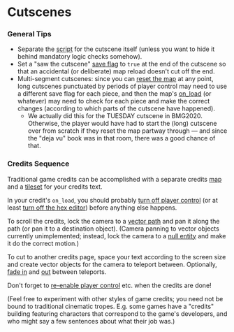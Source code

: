 # Cutscenes

### General Tips

- Separate the [script](scripts) for the cutscene itself (unless you want to hide it behind mandatory logic checks somehow).
- Set a "saw the cutscene" [save flag](scripts/save_flags) to `true` at the end of the cutscene so that an accidental (or deliberate) map reload doesn't cut off the end.
- Multi-segment cutscenes: since you can [reset the map](maps/map_loads) at any point, long cutscenes punctuated by periods of player control may need to use a different save flag for each piece, and then the map's [on_load](scripts/on_load) (or whatever) may need to check for each piece and make the correct changes (according to which parts of the cutscene have happened).
	- We actually did this for the TUESDAY cutscene in BMG2020. Otherwise, the player would have had to start the (long) cutscene over from scratch if they reset the map partway through — and since the "deja vu" book was in that room, there was a good chance of that.
### Credits Sequence

Traditional game credits can be accomplished with a separate credits [map](maps) and a [tileset](Tilesets) for your credits text.

In your credit's `on_load`, you should probably [turn off player control](SET_PLAYER_CONTROL) (or at least [turn off the hex editor](SET_HEX_EDITOR_STATE)) before anything else happens.

To scroll the credits, lock the camera to a [vector path](maps/vector_objects) and pan it along the path (or pan it to a destination object). (Camera panning to vector objects currently unimplemented; instead, lock the camera to a [null entity](entities/null_entity) and make it do the correct motion.)

To cut to another credits page, space your text according to the screen size and create vector objects for the camera to teleport between. Optionally, [fade in](SCREEN_FADE_IN) and [out](SCREEN_FADE_OUT) between teleports.

Don't forget to [re-enable player control](SET_PLAYER_CONTROL) etc. when the credits are done!

(Feel free to experiment with other styles of game credits; you need not be bound to traditional cinematic tropes. E.g. some games have a "credits" building featuring characters that correspond to the game's developers, and who might say a few sentences about what their job was.)
